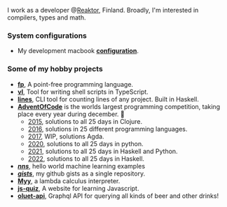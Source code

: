 I work as a developer @[Reaktor](https://www.reaktor.com/), Finland.
Broadly, I'm interested in compilers, types and math.

### System configurations
- My development macbook [**configuration**](https://github.com/japiirainen/darwin).

### Some of my hobby projects
- [**fp**](https://github.com/japiirainen/fp), A point-free programming language.
- [**vl**](https://github.com/japiirainen/vl), Tool for writing shell scripts in TypeScript.
- [**lines**](https://github.com/japiirainen/lines), CLI tool for counting lines of any project. Built in Haskell.
- [**AdventOfCode**](https://adventofcode.com/) is the worlds largest programming competition, taking place every year during december. 🎄
  - [2015](https://github.com/japiirainen/aoc-2015), solutions to all 25 days in Clojure.
  - [2016](https://github.com/japiirainen/aoc-2016), solutions in 25 different programming languages.
  - [2017](https://github.com/japiirainen/aoc-2017), WIP, solutions Agda.
  - [2020](https://github.com/japiirainen/aoc-2020), solutions to all 25 days in python.
  - [2021](https://github.com/japiirainen/aoc-2021), solutions to all 25 days in Haskell and Python.
  - [2022](https://github.com/japiirainen/aoc-2022), solutions to all 25 days in Haskell.
- [***nns***](https://github.com/japiirainen/nns), hello world machine learning examples
- [***gists***](https://github.com/japiirainen/gists), my github gists as a single repository.
- [**Myy**](https://github.com/japiirainen/myy), a lambda calculus interpreter.
- [**js-quiz**](https://github.com/japiirainen/js-quiz), A website for learning Javascript.
- [**oluet-api**](https://github.com/japiirainen/go-oluet-api), Graphql API for querying all kinds of beer and other drinks!
